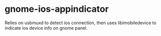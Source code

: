 # gnome-ios-appindicator
Relies on usbmuxd to detect ios connection, then uses libimobiledevice to indicate ios device info on gnome panel.
